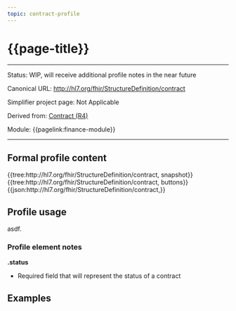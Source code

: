 ```yaml
---
topic: contract-profile
---
```


# {{page-title}}

---

Status: WIP, will receive additional profile notes in the near future

Canonical URL: http://hl7.org/fhir/StructureDefinition/contract

Simplifier project page: Not Applicable

Derived from: [Contract (R4)](http://hl7.org/fhir/R4/contract.html)

Module:  {{pagelink:finance-module}}

---

## Formal profile content
<tabs>
	<tab title="Tree snapshot">
		{{tree:http://hl7.org/fhir/StructureDefinition/contract, snapshot}}
	</tab>
	<tab title="Tree, diff/hybrid/snapshot">
		{{tree:http://hl7.org/fhir/StructureDefinition/contract, buttons}}
	</tab>
	<tab title="JSON">
		{{json:http://hl7.org/fhir/StructureDefinition/contract,}}
	</tab>
</tabs>

## Profile usage

asdf.

### Profile element notes

**.status**
- Required field that will represent the status of a contract

## Examples

